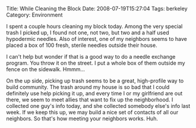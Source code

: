 Title: While Cleaning the Block
Date: 2008-07-19T15:27:04
Tags: berkeley
Category: Environment

I spent a couple hours cleaning my block today. Among the very special trash I picked up, I found not one, not two, but two and a half used hypodermic needles. Also of interest, one of my neighbors seems to have placed a box of 100 fresh, sterile needles outside their house.

I can't help but wonder if that is a good way to do a needle exchange program. You throw it on the street. I put a whole box of them outside my fence on the sidewalk. Hmmm...

On the up side, picking up trash seems to be a great, high-profile way to build community. The trash around my house is so bad that I could definitely use help picking it up, and every time I or my girlfriend are out there, we seem to meet allies that want to fix up the neighborhood. I collected one guy's info today, and she collected somebody else's info last week. If we keep this up, we may build a nice set of contacts of all our neighbors. So that's how meeting your neighbors works. Huh.
